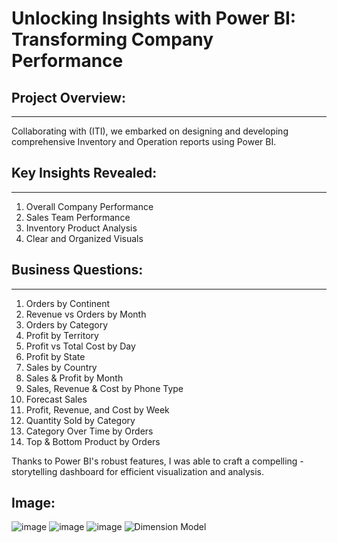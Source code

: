 # Unlocking Insights with Power BI: Transforming Company Performance 

## Project Overview:
_________________________
Collaborating with (ITI), we embarked on designing and developing comprehensive Inventory and Operation reports using Power BI.

## Key Insights Revealed:
______________________________
1. Overall Company Performance
2. Sales Team Performance
3. Inventory Product Analysis
4. Clear and Organized Visuals

## Business Questions:
_________________________
1. Orders by Continent
2. Revenue vs Orders by Month
3. Orders by Category
4. Profit by Territory
5. Profit vs Total Cost by Day
6. Profit by State
7. Sales by Country
8. Sales & Profit by Month
9. Sales, Revenue & Cost by Phone Type
10. Forecast Sales
11. Profit, Revenue, and Cost by Week
12. Quantity Sold by Category
13. Category Over Time by Orders
14. Top & Bottom Product by Orders

Thanks to Power BI's robust features, I was able to craft a compelling -storytelling dashboard for efficient visualization and analysis. 

## Image: 
![image](https://github.com/karimdiab97/Adventure-Work-Sales-Power-BI/assets/101432419/61b9904c-5265-40fb-b366-8ee6aeffb90b)
![image](https://github.com/karimdiab97/Adventure-Work-Sales-Power-BI/assets/101432419/43a20a95-5ee7-45b2-ae6e-676787a83360)
![image](https://github.com/karimdiab97/Adventure-Work-Sales-Power-BI/assets/101432419/c9c09fc6-e252-4446-84ca-7531b7cf5fac)
![Dimension Model](https://github.com/karimdiab97/Adventure-Work-Sales-Power-BI/assets/101432419/73fcb0e6-f548-43da-9db4-418e1e913acd)


